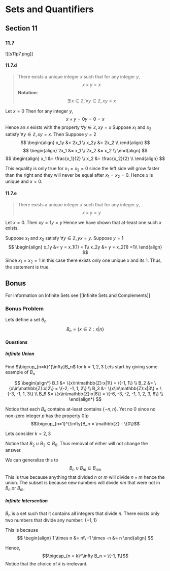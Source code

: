 # Sets and Quantifiers
## Section 11
### 11.7
![[s11p7.png]]
#### 11.7.d
> There exists a unique integer $x$ such that for any integer $y$, $$x\times y = x$$
> **Notation**: $$\exists!x\in\mathbb{Z},\forall y\in\mathbb{Z}, xy=x$$

Let $x = 0$
Then for any integer $y$, 
$$x\times y = 0y = 0 = x$$
Hence an $x$ exists with the property $\forall y\in\mathbb{Z},xy = x$
Suppose $x_1$ and $x_2$ satisfy $\forall y\in\mathbb{Z},xy = x$.
Then Suppose $y = 2$
$$
\begin{align}
	x_1y &= 2x_1 \\
	x_2y &= 2x_2 \\
\end{align}
$$
$$
\begin{align}
	2x_1 &= x_1 \\
	2x_2 &= x_2 \\
\end{align}
$$
$$
\begin{align}
	x_1 &= \frac{x_1}{2} \\
	x_2 &= \frac{x_2}{2} \\
\end{align}
$$

This equality is only true for $x_1=x_2=0$ since the left side will grow faster than the right and they will never be equal after $x_1=x_2=0$.
Hence $x$ is unique and $x=0$.
#### 11.7.e
> There exists a unique integer $x$ such that for any integer $y$, $$x\times y = y$$

Let $x = 0$. Then
$xy = 1y = y$
Hence we have shown that at-least one such $x$ exists.

Suppose $x_1$ and $x_2$ satisfy $\forall y\in\mathbb{Z},yx = y$.
Suppose $y = 1$
$$
\begin{align}
	x_1y &= y = x_1(1) = 1\\
	x_2y &= y = x_2(1) =1\\
\end{align}
$$
Since $x_1 = x_2 = 1$ in this case there exists only one unique $x$ and its $1$. Thus, the statement is true. 
## Bonus
For information on Infinite Sets see [[Infinite Sets and Complements]]
### Bonus Problem
Lets define a set $B_n$
$$B_n = \{x\in\mathbb{Z}:x|n\}$$
#### Questions
##### Infinite Union
Find $\bigcup_{n=k}^{\infty}B_n$ for $k = 1, 2, 3$
Lets start by giving some example of $B_n$

$$
\begin{align*}
	B_1 &= \{x\in\mathbb{Z}:x|1\} = \{-1, 1\} \\
	B_2 &= \{x\in\mathbb{Z}:x|2\} = \{-2, -1, 1, 2\} \\
	B_3 &= \{x\in\mathbb{Z}:x|3\} = \{-3, -1, 1, 3\} \\
	B_6 &= \{x\in\mathbb{Z}:x|8\} = \{-6, -3, -2, -1, 1, 2, 3, 6\} \\
\end{align*}
$$

Notice that each $B_n$ contains at-least contains $\{-n, n\}$. Yet no $0$ since no non-zero integer $p$ has the property $0|p$
$$\bigcup_{n=1}^{\infty}B_n = \mathbb{Z} - \{0\}$$

Lets consider $k=2, 3$

Notice that $B_2\cup B_3 \subseteq B_6$. Thus removal of either will not change the answer. 

We can generalize this to 
$$B_n\cup B_m \subseteq B_{nm}$$
This is true because anything that divided $n$ or $m$ will divide $n\times m$ hence the union. The subset is because new numbers will divide $nm$ that were not in $B_n$ or $B_m$. 

##### Infinite Intersection
$B_n$ is a set such that it contains all integers that divide $n$.
There exists only two numbers that divide any number: $\{-1, 1\}$

This is because 
$$
\begin{align}
	1 \times n &= n\\
  	-1 \times -n &= n
\end{align}
$$

Hence, 
$$\bigcap_{n = k}^\infty B_n = \{-1, 1\}$$
Notice that the choice of $k$ is irrelevant. 